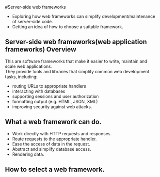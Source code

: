 #Server-side web frameworks
* Exploring how web frameworks can simplify development/maintenance of server-side code.
* Getting an idea of how to choose a suitable framework.

## Server-side web frameworks(web application frameworks) Overview
This are software frameworks that make it easier to write, maintain and scale web applications.
<br />They provide tools and libraries that simplify common web development tasks, including:
* routing URLs to appropriate handlers
* interacting with databases
* supporting sessions and user authorization
* formatting output (e.g. HTML, JSON, XML)
* improving security against web attacks.

## What a web framework can do.
- Work directly with HTTP requests and responses.
- Route requests to the appropriate handler.
- Ease the access of data in the request.
- Abstract and simplify database access.
- Rendering data.

## How to select a web framework.
